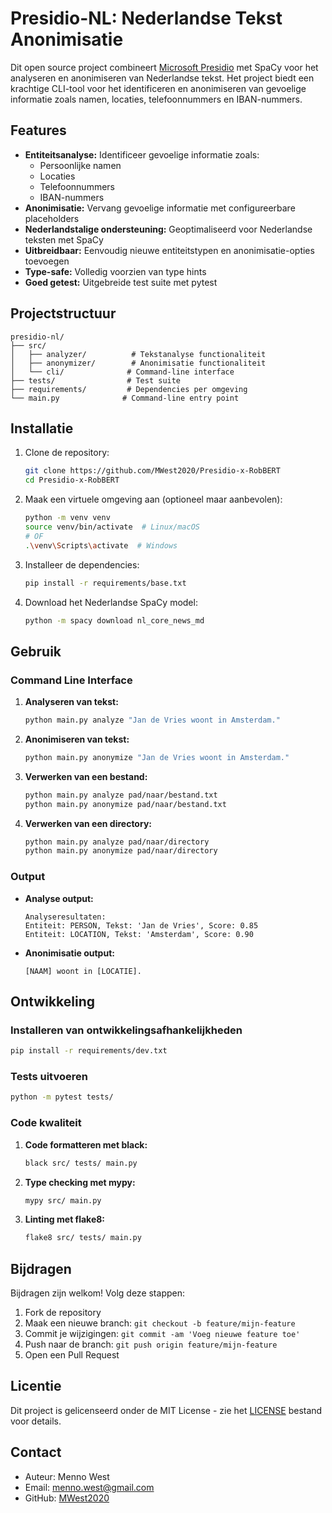 # Presidio-NL: Nederlandse Tekst Anonimisatie

Dit open source project combineert [Microsoft Presidio](https://github.com/microsoft/presidio) met SpaCy voor het analyseren en anonimiseren van Nederlandse tekst. Het project biedt een krachtige CLI-tool voor het identificeren en anonimiseren van gevoelige informatie zoals namen, locaties, telefoonnummers en IBAN-nummers.

## Features
- **Entiteitsanalyse:** Identificeer gevoelige informatie zoals:
  - Persoonlijke namen
  - Locaties
  - Telefoonnummers
  - IBAN-nummers
- **Anonimisatie:** Vervang gevoelige informatie met configureerbare placeholders
- **Nederlandstalige ondersteuning:** Geoptimaliseerd voor Nederlandse teksten met SpaCy
- **Uitbreidbaar:** Eenvoudig nieuwe entiteitstypen en anonimisatie-opties toevoegen
- **Type-safe:** Volledig voorzien van type hints
- **Goed getest:** Uitgebreide test suite met pytest

## Projectstructuur
```
presidio-nl/
├── src/
│   ├── analyzer/          # Tekstanalyse functionaliteit
│   ├── anonymizer/        # Anonimisatie functionaliteit
│   └── cli/              # Command-line interface
├── tests/                # Test suite
├── requirements/         # Dependencies per omgeving
└── main.py              # Command-line entry point
```

## Installatie

1. Clone de repository:
   ```bash
   git clone https://github.com/MWest2020/Presidio-x-RobBERT
   cd Presidio-x-RobBERT
   ```

2. Maak een virtuele omgeving aan (optioneel maar aanbevolen):
   ```bash
   python -m venv venv
   source venv/bin/activate  # Linux/macOS
   # OF
   .\venv\Scripts\activate  # Windows
   ```

3. Installeer de dependencies:
   ```bash
   pip install -r requirements/base.txt
   ```

4. Download het Nederlandse SpaCy model:
   ```bash
   python -m spacy download nl_core_news_md
   ```

## Gebruik

### Command Line Interface

1. **Analyseren van tekst:**
   ```bash
   python main.py analyze "Jan de Vries woont in Amsterdam."
   ```

2. **Anonimiseren van tekst:**
   ```bash
   python main.py anonymize "Jan de Vries woont in Amsterdam."
   ```

3. **Verwerken van een bestand:**
   ```bash
   python main.py analyze pad/naar/bestand.txt
   python main.py anonymize pad/naar/bestand.txt
   ```

4. **Verwerken van een directory:**
   ```bash
   python main.py analyze pad/naar/directory
   python main.py anonymize pad/naar/directory
   ```

### Output

- **Analyse output:**
  ```
  Analyseresultaten:
  Entiteit: PERSON, Tekst: 'Jan de Vries', Score: 0.85
  Entiteit: LOCATION, Tekst: 'Amsterdam', Score: 0.90
  ```

- **Anonimisatie output:**
  ```
  [NAAM] woont in [LOCATIE].
  ```

## Ontwikkeling

### Installeren van ontwikkelingsafhankelijkheden

```bash
pip install -r requirements/dev.txt
```

### Tests uitvoeren

```bash
python -m pytest tests/
```

### Code kwaliteit

1. **Code formatteren met black:**
   ```bash
   black src/ tests/ main.py
   ```

2. **Type checking met mypy:**
   ```bash
   mypy src/ main.py
   ```

3. **Linting met flake8:**
   ```bash
   flake8 src/ tests/ main.py
   ```

## Bijdragen

Bijdragen zijn welkom! Volg deze stappen:

1. Fork de repository
2. Maak een nieuwe branch: `git checkout -b feature/mijn-feature`
3. Commit je wijzigingen: `git commit -am 'Voeg nieuwe feature toe'`
4. Push naar de branch: `git push origin feature/mijn-feature`
5. Open een Pull Request

## Licentie

Dit project is gelicenseerd onder de MIT License - zie het [LICENSE](LICENSE) bestand voor details.

## Contact

- Auteur: Menno West
- Email: menno.west@gmail.com
- GitHub: [MWest2020](https://github.com/MWest2020)